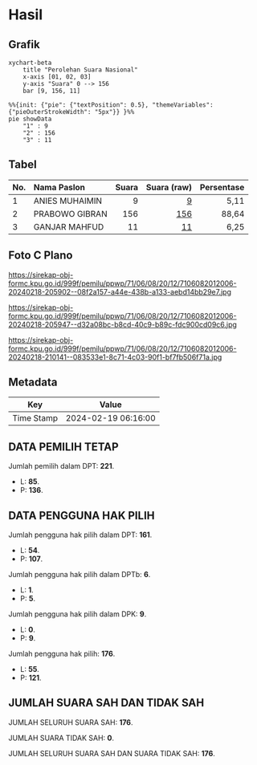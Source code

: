 # Hasil

## Grafik

```mermaid
xychart-beta
    title "Perolehan Suara Nasional"
    x-axis [01, 02, 03]
    y-axis "Suara" 0 --> 156
    bar [9, 156, 11]
```

```mermaid
%%{init: {"pie": {"textPosition": 0.5}, "themeVariables": {"pieOuterStrokeWidth": "5px"}} }%%
pie showData
    "1" : 9
    "2" : 156
    "3" : 11
```

## Tabel

| No. | Nama Paslon    | Suara | Suara (raw) | Persentase |
|:--- |:-------------- | -----:| -----------:| ----------:|
| 1   | ANIES MUHAIMIN | 9     | [9][p-1]    | 5,11       |
| 2   | PRABOWO GIBRAN | 156   | [156][p-2]  | 88,64      |
| 3   | GANJAR MAHFUD  | 11    | [11][p-3]   | 6,25       |


[p-1]: https://github.com/gigit-pemilu/pemilu-2024/blob/main/pilpres/hitung-suara/sub/71-sulawesi-utara/sub/06-minahasa-utara/sub/08-kalawat/sub/2012-watutumou-tiga/sub/006-tps/sub/paslon-1.txt
[p-2]: https://github.com/gigit-pemilu/pemilu-2024/blob/main/pilpres/hitung-suara/sub/71-sulawesi-utara/sub/06-minahasa-utara/sub/08-kalawat/sub/2012-watutumou-tiga/sub/006-tps/sub/paslon-2.txt
[p-3]: https://github.com/gigit-pemilu/pemilu-2024/blob/main/pilpres/hitung-suara/sub/71-sulawesi-utara/sub/06-minahasa-utara/sub/08-kalawat/sub/2012-watutumou-tiga/sub/006-tps/sub/paslon-3.txt

## Foto C Plano

https://sirekap-obj-formc.kpu.go.id/999f/pemilu/ppwp/71/06/08/20/12/7106082012006-20240218-205902--08f2a157-a44e-438b-a133-aebd14bb29e7.jpg

https://sirekap-obj-formc.kpu.go.id/999f/pemilu/ppwp/71/06/08/20/12/7106082012006-20240218-205947--d32a08bc-b8cd-40c9-b89c-fdc900cd09c6.jpg

https://sirekap-obj-formc.kpu.go.id/999f/pemilu/ppwp/71/06/08/20/12/7106082012006-20240218-210141--083533e1-8c71-4c03-90f1-bf7fb506f71a.jpg


## Metadata

| Key        | Value               |
| ---------- | ------------------- |
| Time Stamp | 2024-02-19 06:16:00 |


## DATA PEMILIH TETAP

Jumlah pemilih dalam DPT: **221**.
 * L: **85**.
 * P: **136**.

## DATA PENGGUNA HAK PILIH

Jumlah pengguna hak pilih dalam DPT: **161**.
 * L: **54**.
 * P: **107**.

Jumlah pengguna hak pilih dalam DPTb: **6**.
 * L: **1**.
 * P: **5**.

Jumlah pengguna hak pilih dalam DPK: **9**.
 * L: **0**.
 * P: **9**.

Jumlah pengguna hak pilih: **176**.
 * L: **55**.
 * P: **121**.

## JUMLAH SUARA SAH DAN TIDAK SAH

JUMLAH SELURUH SUARA SAH: **176**.

JUMLAH SUARA TIDAK SAH: **0**.

JUMLAH SELURUH SUARA SAH DAN SUARA TIDAK SAH: **176**.


